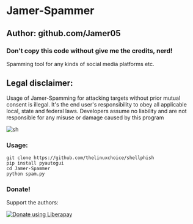 # Jamer-Spammer
## Author: github.com/Jamer05
### Don't copy this code without give me the credits, nerd!  
Spamming tool for any kinds of social media platforms etc.

## Legal disclaimer:
Usage of Jamer-Spamming for attacking targets without prior mutual consent is illegal. It's the end user's responsibility to obey all applicable local, state and federal laws. Developers assume no liability and are not responsible for any misuse or damage caused by this program 

![sh]()

### Usage:
```
git clone https://github.com/thelinuxchoice/shellphish
pip install pyautogui
cd Jamer-Spammer
python spam.py
```

### Donate!
Support the authors:

<noscript><a href=""><img alt="Donate using Liberapay" src="https://liberapay.com/assets/widgets/donate.svg"></a></noscript>

